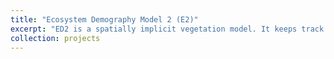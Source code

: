 ```yaml
---
title: "Ecosystem Demography Model 2 (E2)" 
excerpt: "ED2 is a spatially implicit vegetation model. It keeps track of individual plant water, carbon, and energy fluxes and can scale to whole ecosystems. [And More! Explore the github](https://github.com/EDmodel/ED2), or check out [publications from the ED2 community](https://github.com/EDmodel/ED2/wiki/Publications) <br/><img align="right" width="100" height="100" src='/images/pecan_logo_little.jpg'>"
collection: projects
---
```

